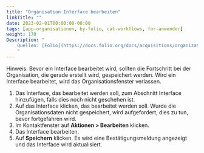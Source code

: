 ```yaml
---
title: "Organisation Interface bearbeiten"
linkTitle: ""
date: 2023-02-01T00:00:00-00:00
tags: [app-organisationen, by-folio, cat-workflows, for-anwender]
weight: 170
Description: "
    Quellen: [Folio](https://docs.folio.org/docs/acquisitions/organizations/#editing-an-interface) <!-- & [GBV](https://info.gebev.de/display/FOLIOGBVEXTERN/Folio:+Organisation+Interface+bearbeiten) -->
    "
---
```


Hinweis: Bevor ein Interface bearbeitet wird, sollten die Fortschritt bei der Organisation, die gerade erstellt wird, gespeichert werden. Wird ein Interface bearbeitet, wird das Organisationsfenster verlassen.

1.  Das Interface, das bearbeitet werden soll, zum Abschnitt Interface hinzufügen, falls dies noch nicht geschehen ist.
2.  Auf das Interface klicken, das bearbeitet werden soll. Wurde die Organisationsdaten nicht gespeichert, wird aufgefordert, dies zu tun, bevor fortgefahren wird.
3.  Im Kontaktfenster auf **Aktionen > Bearbeiten** klicken.
4.  Das Interface bearbeiten.
5.  Auf **Speichern** klicken. Es wird eine Bestätigungsmeldung angezeigt und das Interface wird aktualisiert.
